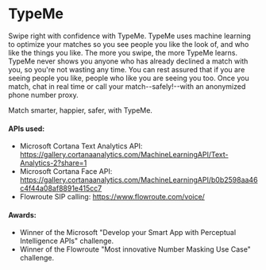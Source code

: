 # TypeMe
Swipe right with confidence with TypeMe. TypeMe uses machine learning to optimize your matches so you see people you like the look of, and who like the things you like. The more you swipe, the more TypeMe learns. TypeMe never shows you anyone who has already declined a match with you, so you're not wasting any time. You can rest assured that if you are seeing people you like, people who like you are seeing you too. Once you match, chat in real time or call your match--safely!--with an anonymized phone number proxy. 

Match smarter, happier, safer, with TypeMe.

#### APIs used:

* Microsoft Cortana Text Analytics API: https://gallery.cortanaanalytics.com/MachineLearningAPI/Text-Analytics-2?share=1
* Microsoft Cortana Face API: https://gallery.cortanaanalytics.com/MachineLearningAPI/b0b2598aa46c4f44a08af8891e415cc7
* Flowroute SIP calling: https://www.flowroute.com/voice/

#### Awards:

* Winner of the Microsoft "Develop your Smart App with Perceptual Intelligence APIs" challenge.
* Winner of the Flowroute "Most innovative Number Masking Use Case" challenge.
